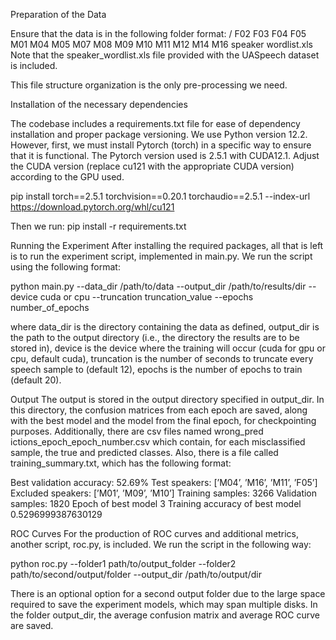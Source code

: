 Preparation of the Data


Ensure that the data is in the following folder format:
/
F02
F03
F04
F05
M01
M04
M05
M07
M08
M09
M10
M11
M12
M14
M16
speaker wordlist.xls
Note that the speaker_wordlist.xls file provided with the UASpeech dataset is included.


This file structure organization is the only pre-processing we need.


Installation of the necessary dependencies


The codebase includes a requirements.txt file for ease of dependency installation and proper
package versioning. We use Python version 12.2. However, first, we must install Pytorch
(torch) in a specific way to ensure that it is functional. The Pytorch version used is 2.5.1
with CUDA12.1. Adjust the CUDA version (replace cu121 with the appropriate CUDA version)
according to the GPU used.



pip install torch==2.5.1 torchvision==0.20.1 torchaudio==2.5.1 --index-url https://download.pytorch.org/whl/cu121

Then we run:
pip install -r requirements.txt



Running the Experiment
After installing the required packages, all that is left is to run the experiment script, implemented
in main.py. We run the script using the following format:


python main.py --data_dir /path/to/data --output_dir  /path/to/results/dir --device cuda or cpu --truncation truncation_value  --epochs number_of_epochs


where
	data_dir is the directory containing the data as defined,
	output_dir is the path to the output directory (i.e., the directory the results are to be
	stored in),
	device is the device where the training will occur (cuda for gpu or cpu, default cuda),
	truncation is the number of seconds to truncate every speech sample to (default 12),
	epochs is the number of epochs to train (default 20).



Output
The output is stored in the output directory specified in output_dir. In this directory, the
confusion matrices from each epoch are saved, along with the best model and the model from
the final epoch, for checkpointing purposes. Additionally, there are csv files named wrong_pred
ictions_epoch_epoch_number.csv which contain, for each misclassified sample, the true and
predicted classes. Also, there is a file called training_summary.txt, which has the following
format:


Best validation accuracy: 52.69%
Test speakers: [’M04’, ’M16’, ’M11’, ’F05’]
Excluded speakers: [’M01’, ’M09’, ’M10’]
Training samples: 3266
Validation samples: 1820
Epoch of best model 3
Training accuracy of best model 0.5296999387630129


ROC Curves For the production of ROC curves and additional metrics, another script, roc.py, is included. We run the script in the following way:

python roc.py --folder1 path/to/output_folder --folder2 path/to/second/output/folder --output_dir /path/to/output/dir


There is an optional option for a second output folder due to the large space required to save
the experiment models, which may span multiple disks. In the folder output_dir, the average
confusion matrix and average ROC curve are saved.

